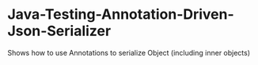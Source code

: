 # Java-Testing-Annotation-Driven-Json-Serializer
Shows how to use Annotations to serialize Object (including inner objects)
